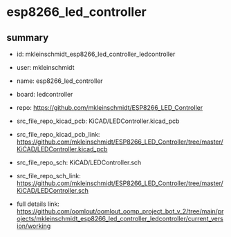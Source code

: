 # esp8266_led_controller
 
## summary 
* id: mkleinschmidt_esp8266_led_controller_ledcontroller
* user: mkleinschmidt
* name: esp8266_led_controller
* board: ledcontroller
* repo: https://github.com/mkleinschmidt/ESP8266_LED_Controller
* src_file_repo_kicad_pcb: KiCAD/LEDController.kicad_pcb
* src_file_repo_kicad_pcb_link: https://github.com/mkleinschmidt/ESP8266_LED_Controller/tree/master/KiCAD/LEDController.kicad_pcb


* src_file_repo_sch: KiCAD/LEDController.sch
* src_file_repo_sch_link: https://github.com/mkleinschmidt/ESP8266_LED_Controller/tree/master/KiCAD/LEDController.sch
* full details link: https://github.com/oomlout/oomlout_oomp_project_bot_v_2/tree/main/projects/mkleinschmidt_esp8266_led_controller_ledcontroller/current_version/working  








